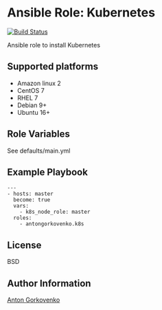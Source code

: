 # Ansible Role: Kubernetes

[![Build Status](https://travis-ci.com/antongorkovenko/ansible-role-k8s.svg?branch=master)](https://travis-ci.com/antongorkovenko/ansible-role-k8s)

Ansible role to install Kubernetes

Supported platforms
-------------------

* Amazon linux 2
* CentOS 7
* RHEL 7
* Debian 9+
* Ubuntu 16+

Role Variables
--------------

See defaults/main.yml

Example Playbook
----------------

    ---
    - hosts: master
      become: true
      vars:
        - k8s_node_role: master
      roles:
        - antongorkovenko.k8s

License
-------

BSD

Author Information
------------------

[Anton Gorkovenko](https://github.com/antongorkovenko)
